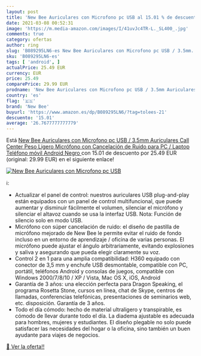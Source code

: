 ```yaml
---
layout: post
title: 'New Bee Auriculares con Microfono pc USB al 15.01 % de descuento'
date: 2021-03-08 00:52:31
image: 'https://m.media-amazon.com/images/I/41uvJc4TR-L._SL400_.jpg'
comments: true
category: ofertas
author: ring
slug: 'B089295LN6-es New Bee Auriculares con Microfono pc USB / 3.5mm...'
sku: 'B089295LN6-es'
tags: [ 'android', ]
actualPrice: 25.49 EUR
currency: EUR
price: 25.49
comparePrice: 29.99 EUR
prodname: 'New Bee Auriculares con Microfono pc USB / 3.5mm Auriculares Call Center Peso Ligero Micrófono con Cancelación de Ruido para PC / Laptop Teléfono móvil Android  Negro '
country: 'es'
flag: '🇪🇸'
brand: 'New Bee'
buyurl: 'https://www.amazon.es/dp/B089295LN6/?tag=tolees-21'
descuento: '15.01'
average: '26.7677777777779'
---
```


Está [New Bee Auriculares con Microfono pc USB / 3.5mm Auriculares Call Center Peso Ligero Micrófono con Cancelación de Ruido para PC / Laptop Teléfono móvil Android  Negro ](https://www.amazon.es/dp/B089295LN6/?tag=tolees-21) con 15.01 de descuento por 25.49 EUR (original: 29.99 EUR) en el siguiente enlace!

[![New Bee Auriculares con Microfono pc USB](https://m.media-amazon.com/images/I/41uvJc4TR-L._SL400_.jpg)](https://www.amazon.es/dp/B089295LN6/?tag=tolees-21)

ℹ️:

- Actualizar el panel de control: nuestros auriculares USB plug-and-play están equipados con un panel de control multifuncional, que puede aumentar y disminuir fácilmente el volumen, silenciar el micrófono y silenciar el altavoz cuando se usa la interfaz USB. Nota: Función de silencio solo en modo USB.
- Micrófono con súper cancelación de ruido: el diseño de pastilla de micrófono mejorado de New Bee le permite evitar el ruido de fondo incluso en un entorno de aprendizaje / oficina de varias personas. El micrófono puede ajustar el ángulo arbitrariamente, evitando explosiones y saliva y asegurando que pueda elegir claramente su voz.
- Control 2 en 1 para una amplia compatibilidad: H360 equipado con conector de 3,5 mm y enchufe USB desmontable, compatible con PC, portátil, teléfonos Android y consolas de juegos, compatible con Windows 2000/7/8/10 / XP / Vista, Mac OS X, iOS, Android
- Garantía de 3 años: una elección perfecta para Dragon Speaking, el programa Rosetta Stone, cursos en línea, chat de Skype, centros de llamadas, conferencias telefónicas, presentaciones de seminarios web, etc. disposición. Garantía de 3 años.
- Todo el día cómodo: hecho de material ultraligero y transpirable, es cómodo de llevar durante todo el día. La diadema ajustable es adecuada para hombres, mujeres y estudiantes. El diseño plegable no solo puede satisfacer las necesidades del hogar o la oficina, sino también un buen ayudante para viajes de negocios.

[🛒 Ver la oferta!!](https://www.amazon.es/dp/B089295LN6/?tag=tolees-21)
